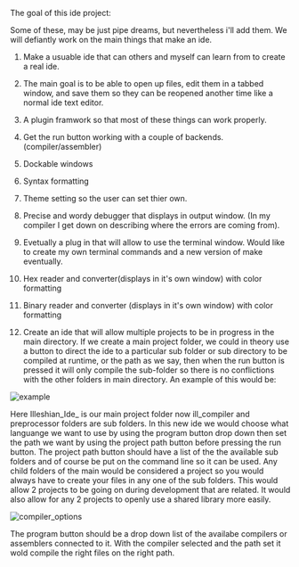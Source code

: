 
The goal of this ide project:

Some of these, may be just pipe dreams, but nevertheless i'll add them. We will defiantly work on the main things that make an ide.

1) Make a usuable ide that can others and myself can learn from to create a real ide.
2) The main goal is to be able to open up files, edit them in a tabbed window, and save them so they can be reopened another time like a normal ide text editor.
3) A plugin framwork so that most of these things can work properly.
4) Get the run button working with a couple of backends.  (compiler/assembler)
5) Dockable windows
6) Syntax formatting
7) Theme setting so the user can set thier own.
8) Precise and wordy debugger that displays in output window. (In my compiler I get down on describing where the errors are coming from).
9) Evetually a plug in that will allow to use the terminal window. Would like to create my own terminal commands and a new version of make eventually.
10) Hex reader and converter(displays in it's own window) with color formatting
11) Binary reader and converter (displays in it's own window) with color formatting

12) Create an ide that will allow multiple projects to be in progress in the main directory. If we create a main project folder, we could in theory use a button to direct the ide to a particular sub folder or sub directory to be compiled at runtime, or the path as we say, then when the run button is pressed it will only compile the sub-folder so there is no conflictions with the other folders in main directory. An example of this would be:

![example](https://github.com/ravenleeblack/Illeshian-Ide/assets/76606152/246263ee-71a0-4deb-913d-cbc50172b700)

Here Illeshian_Ide_ is our main project folder now ill_compiler and preprocessor folders are sub folders. In this new ide we would choose what languange we want to use by using the program button drop down then set the path we want by using the project path button before pressing the run button. The project path button should have a list of the the available sub folders and of course be put on the command line so it can be used. Any child folders of the main would be considered a project so you would always have to create your files in any one of the sub folders. This would allow 2 projects to be going on during development that are related. It would also allow for any 2 projects to openly use a shared library more easily.

![compiler_options](https://github.com/ravenleeblack/Illeshian-Ide/assets/76606152/aedea48b-15cb-4834-8d80-f31305f03432)

The program button should be a drop down list of the availabe compilers or assemblers connected to it. With the compiler selected and the path set it wold compile the right files on the right path.


